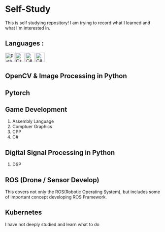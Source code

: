 # Self-Study
This is self studying repository! I am trying to record what I learned and what I'm interested in.

## Languages :
<img align="left" alt="Python" width="30px" src="https://img.icons8.com/color/48/000000/python.png" />
<img align="left" alt="C++" width="30px" src="https://img.icons8.com/color/48/000000/c-plus-plus-logo.png"/>
<img align="left" alt="C#" width="30px" src="https://img.icons8.com/color/48/000000/c-sharp-logo.png"/>
<img align="left" alt="C#" width="30px" src="https://img.icons8.com/?size=100&id=24465&format=png&color=000000"/>
<br/>
<br/>

## OpenCV & Image Processing in Python

## Pytorch

## Game Development
1. Assembly Language
2. Comptuer Graphics
3. CPP
4. C#

## Digital Signal Processing in Python
1. DSP

## ROS (Drone / Sensor Develop)
This covers not only the ROS(Robotic Operating System), but includes some of important concept developing ROS Framework.

## Kubernetes
I have not deeply studied and learn what to do 
